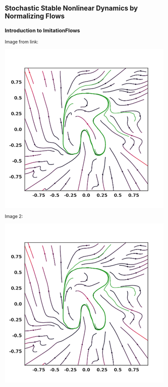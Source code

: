 ## Stochastic Stable Nonlinear Dynamics  by Normalizing Flows
### Introduction to ImitationFlows



Image from link:

<img src="../Figures/RSHAPE.png" alt="hi" class="inline"/>

Image 2:

![Image](Figures/RSHAPE.png)

